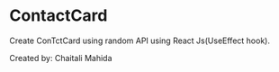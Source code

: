 # ContactCard


Create ConTctCard using random API using React Js(UseEffect hook).

Created by: Chaitali Mahida
